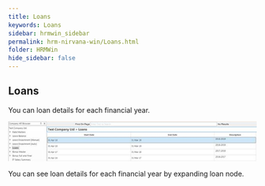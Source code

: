 ```yaml
---
title: Loans
keywords: Loans
sidebar: hrmwin_sidebar
permalink: hrm-nirvana-win/Loans.html
folder: HRMWin   
hide_sidebar: false
---
```


## Loans

You can loan details for each financial year.

![](/images/loans.jpg)

You can see loan details for each financial year by expanding loan node.
